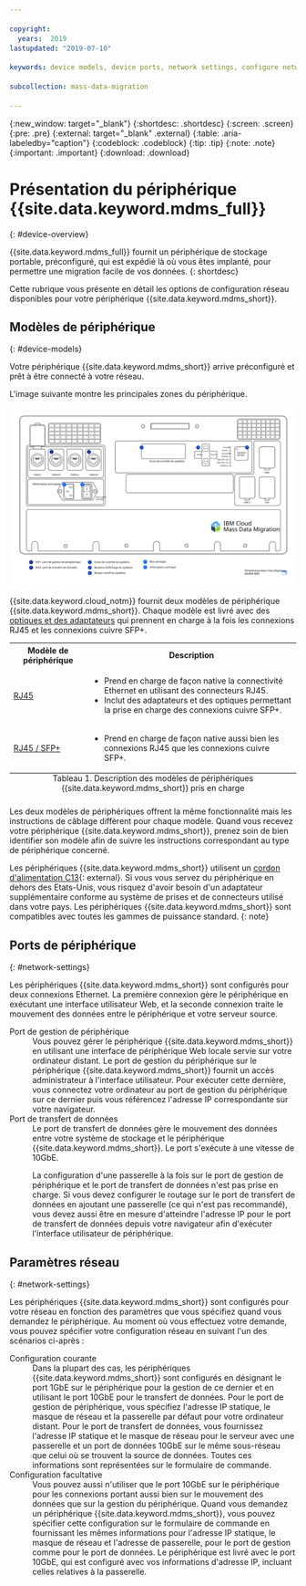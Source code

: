```yaml
---

copyright:
  years:  2019
lastupdated: "2019-07-10"

keywords: device models, device ports, network settings, configure network  

subcollection: mass-data-migration

---
```


{:new_window: target="_blank"}
{:shortdesc: .shortdesc}
{:screen: .screen}
{:pre: .pre}
{:external: target="_blank" .external}
{:table: .aria-labeledby="caption"}
{:codeblock: .codeblock}
{:tip: .tip}
{:note: .note}
{:important: .important}
{:download: .download}

# Présentation du périphérique {{site.data.keyword.mdms_full}}
{: #device-overview}

{{site.data.keyword.mdms_full}} fournit un périphérique de stockage portable, préconfiguré, qui est expédié là où vous êtes implanté, pour permettre une migration facile de vos données.
{: shortdesc}

Cette rubrique vous présente en détail les options de configuration réseau disponibles pour votre périphérique {{site.data.keyword.mdms_short}}.

## Modèles de périphérique
{: #device-models}

Votre périphérique {{site.data.keyword.mdms_short}}  arrive préconfiguré et prêt à être connecté à votre réseau. 

L'image suivante montre les principales zones du périphérique.

<a href="https://{DomainName}/docs/api/content/mass-data-migration/images/mdms-device-rj45.svg">
  <img src="images/mdms-device-rj45.svg" alt="Vue de haut en bas du périphérique Mass Data Migration">
</a>

{{site.data.keyword.cloud_notm}} fournit deux modèles de périphérique {{site.data.keyword.mdms_short}}. Chaque modèle est livré avec des [optiques et des adaptateurs](/docs/infrastructure/mass-data-migration?topic=mass-data-migration-inventory-checklists) qui prennent en charge à la fois les connexions RJ45 et les connexions cuivre SFP+. 

<table>
  <tr>
    <th>Modèle de périphérique</th>
    <th>Description</th>
  </tr>
  <tr>
    <td><p><a href="/docs/infrastructure/mass-data-migration?topic=mass-data-migration-connect-device#set-up-RJ45-model">RJ45</a></p></td>
    <td>
      <ul>
        <li>Prend en charge de façon native la connectivité Ethernet en utilisant des connecteurs RJ45.</li>
        <li>Inclut des adaptateurs et des optiques permettant la prise en charge des connexions cuivre SFP+.</li>
      </ul>
    </td>
  </tr>
  <tr>
    <td><p><a href="/docs/infrastructure/mass-data-migration?topic=mass-data-migration-connect-device#set-up-SFP+-model">RJ45 / SFP+</a></p></td>
    <td>
      <ul>
        <li>Prend en charge de façon native aussi bien les connexions RJ45 que les connexions cuivre SFP+.</li>
      </ul>
    </td>
  </tr>
  <caption style="caption-side:bottom;">Tableau 1. Description des modèles de périphériques {{site.data.keyword.mdms_short}} pris en charge</caption>
</table>

Les deux modèles de périphériques offrent la même fonctionnalité mais les instructions de câblage diffèrent pour chaque modèle. Quand vous recevez votre périphérique {{site.data.keyword.mdms_short}}, prenez soin de bien identifier son modèle afin de suivre les instructions correspondant au type de périphérique concerné.  

Les périphériques {{site.data.keyword.mdms_short}} utilisent un [cordon d'alimentation C13](https://en.wikipedia.org/wiki/IEC_60320){: external}. Si vous vous servez du périphérique en dehors des Etats-Unis, vous risquez d'avoir besoin d'un adaptateur supplémentaire conforme au système de prises et de connecteurs utilisé dans votre pays. Les périphériques {{site.data.keyword.mdms_short}} sont compatibles avec toutes les gammes de puissance standard.
{: note}

## Ports de périphérique 
{: #network-settings}

Les périphériques {{site.data.keyword.mdms_short}} sont configurés pour deux connexions Ethernet. La première connexion gère le périphérique en exécutant une interface utilisateur Web, et la seconde connexion traite le mouvement des données entre le périphérique et votre serveur source.

<dl>
    <dt>Port de gestion de périphérique</dt>
        <dd>Vous pouvez gérer le périphérique {{site.data.keyword.mdms_short}} en utilisant une interface de périphérique Web locale servie sur votre ordinateur distant. Le port de gestion du périphérique sur le périphérique {{site.data.keyword.mdms_short}} fournit un accès administrateur à l'interface utilisateur. Pour exécuter cette dernière, vous connectez votre ordinateur au port de gestion du périphérique sur ce dernier puis vous référencez l'adresse IP correspondante sur votre navigateur.</dd>
    <dt>Port de transfert de données</dt>
        <dd>Le port de transfert de données gère le mouvement des données entre votre système de stockage et le périphérique {{site.data.keyword.mdms_short}}. Le port s'exécute à une vitesse de 10GbE.</dd>
        <dd><p class="note">La configuration d'une passerelle à la fois sur le port de gestion de périphérique et le port de transfert de données n'est pas prise en charge. Si vous devez configurer le routage sur le port de transfert de données en ajoutant une passerelle (ce qui n'est pas recommandé), vous devez aussi être en mesure d'atteindre l'adresse IP pour le port de transfert de données depuis votre navigateur afin d'exécuter l'interface utilisateur de périphérique.</p></dd>
</dl>

## Paramètres réseau
{: #network-settings}

Les périphériques {{site.data.keyword.mdms_short}} sont configurés pour votre réseau en fonction des paramètres que vous spécifiez quand vous demandez le périphérique. Au moment où vous effectuez votre demande, vous pouvez spécifier votre configuration réseau en suivant l'un des scénarios ci-après :

<dl>
    <dt>Configuration courante</dt>
        <dd>Dans la plupart des cas, les périphériques {{site.data.keyword.mdms_short}} sont configurés en désignant le port 1GbE sur le périphérique pour la gestion de ce dernier et en utilisant le port 10GbE pour le transfert de données. Pour le port de gestion de périphérique, vous spécifiez l'adresse IP statique, le masque de réseau et la passerelle par défaut pour votre ordinateur distant. Pour le port de transfert de données, vous fournissez l'adresse IP statique et le masque de réseau pour le serveur avec une passerelle et un port de données 10GbE sur le même sous-réseau que celui où se trouvent la source de données. Toutes ces informations sont représentées sur le formulaire de commande.</dd>
    <dt>Configuration facultative</dt>
        <dd>Vous pouvez aussi n'utiliser que le port 10GbE sur le périphérique pour les connexions portant aussi bien sur le mouvement des données que sur la gestion du périphérique. Quand vous demandez un périphérique {{site.data.keyword.mdms_short}}, vous pouvez spécifier cette configuration sur le formulaire de commande en fournissant les mêmes informations pour l'adresse IP statique, le masque de réseau et l'adresse de passerelle, pour le port de gestion comme pour le port de données. Le périphérique est livré avec le port 10GbE, qui est configuré avec vos informations d'adresse IP, incluant celles relatives à la passerelle.</dd>
</dl>
